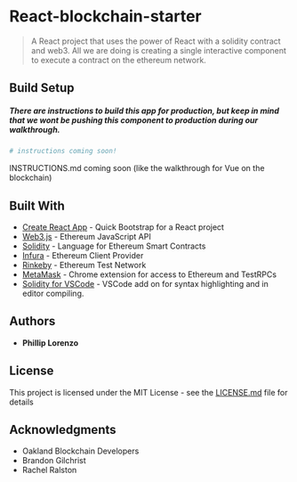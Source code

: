 # React-blockchain-starter

> A React project that uses the power of React with a solidity contract and web3. All we are doing is creating a single interactive component to execute a contract on the ethereum network.

## Build Setup

##### There are instructions to build this app for production, but keep in mind that we wont be pushing this component to production during our walkthrough.

``` bash
# instructions coming soon! 

```

INSTRUCTIONS.md coming soon (like the walkthrough for Vue on the blockchain)

## Built With

* [Create React App](https://github.com/facebookincubator/create-react-app) - Quick Bootstrap for a React project
* [Web3.js](https://github.com/ethereum/web3.js) - Ethereum JavaScript API
* [Solidity](https://github.com/ethereum/solidity) - Language for Ethereum Smart Contracts
* [Infura](https://github.com/ethereum/solidity) - Ethereum Client Provider
* [Rinkeby](https://www.rinkeby.io/#stats) - Ethereum Test Network
* [MetaMask](https://metamask.io/) - Chrome extension for access to Ethereum and TestRPCs 
* [Solidity for VSCode](https://github.com/juanfranblanco/vscode-solidity) - VSCode add on for syntax highlighting and in editor compiling.  

## Authors

* **Phillip Lorenzo** 

## License

This project is licensed under the MIT License - see the [LICENSE.md](LICENSE.md) file for details

## Acknowledgments

* Oakland Blockchain Developers
* Brandon Gilchrist
* Rachel Ralston

